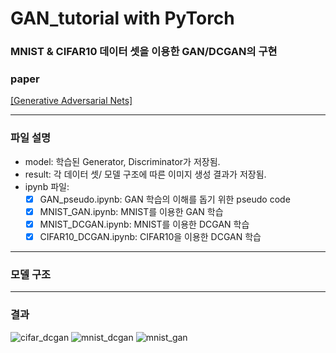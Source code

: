 # GAN_tutorial with PyTorch
### MNIST & CIFAR10 데이터 셋을 이용한 GAN/DCGAN의 구현
### paper
[[Generative Adversarial Nets]](https://arxiv.org/pdf/1406.2661.pdf)  
***************
### 파일 설명

* model: 학습된 Generator, Discriminator가 저장됨.  
* result: 각 데이터 셋/ 모델 구조에 따른 이미지 생성 결과가 저장됨.  
* ipynb 파일:   
	- [x] GAN_pseudo.ipynb: GAN 학습의 이해를 돕기 위한 pseudo code
	- [x] MNIST_GAN.ipynb: MNIST를 이용한 GAN 학습
	- [x] MNIST_DCGAN.ipynb: MNIST를 이용한 DCGAN 학습
	- [x] CIFAR10_DCGAN.ipynb: CIFAR10을 이용한 DCGAN 학습
***************
### 모델 구조

***************
### 결과 
![cifar_dcgan](https://user-images.githubusercontent.com/52904626/130407845-2eec5000-58ac-400f-b7fc-6f2a2e4cb18b.gif)
![mnist_dcgan](https://user-images.githubusercontent.com/52904626/130408084-3c27dd04-efef-44a7-9d79-d6c1da120813.gif)
![mnist_gan](https://user-images.githubusercontent.com/52904626/130408102-95c1eb2f-6fdd-4566-ba81-50d44d35a28c.gif)
